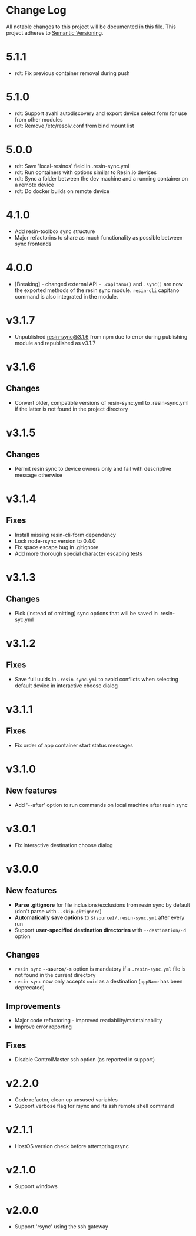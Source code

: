 # Change Log

All notable changes to this project will be documented in this file.
This project adheres to [Semantic Versioning](http://semver.org/).

# 5.1.1

* rdt: Fix previous container removal during push

# 5.1.0

* rdt: Support avahi autodiscovery and export device select form for use from
  other modules
* rdt: Remove /etc/resolv.conf from bind mount list

# 5.0.0

* rdt: Save 'local-resinos' field in .resin-sync.yml
* rdt: Run containers with options similar to Resin.io devices
* rdt: Sync a folder between the dev machine and a running container on a remote device
* rdt: Do docker builds on remote device

# 4.1.0

* Add resin-toolbox sync structure
* Major refactorins to share as much functionality as possible between sync
  frontends

# 4.0.0

* [Breaking] - changed external API - `.capitano()` and `.sync()` are now
  the exported methods of the resin sync module. `resin-cli` capitano command
  is also integrated in the module.

# v3.1.7

* Unpublished resin-sync@3.1.6 from npm due to error during publishing module and republished as v3.1.7

# v3.1.6

## Changes

* Convert older, compatible versions of resin-sync.yml to .resin-sync.yml if the latter is not found in the project directory

# v3.1.5

## Changes

* Permit resin sync to device owners only and fail with descriptive message otherwise

# v3.1.4

## Fixes

* Install missing resin-cli-form dependency
* Lock node-rsync version to 0.4.0
* Fix space escape bug in .gitignore
* Add more thorough special character escaping tests

# v3.1.3

## Changes

* Pick (instead of omitting) sync options that will be saved in .resin-syc.yml

# v3.1.2

## Fixes

* Save full uuids in `.resin-sync.yml` to avoid conflicts when selecting
  default device in interactive choose dialog

# v3.1.1

## Fixes

* Fix order of app container start status messages

# v3.1.0

## New features

* Add '--after' option to run commands on local machine after resin sync

# v3.0.1

* Fix interactive destination choose dialog

# v3.0.0

## New features
  * **Parse .gitignore** for file inclusions/exclusions from resin sync by default (don't parse with `--skip-gitignore`)
  * **Automatically save options** to `${source}/.resin-sync.yml` after every run
  * Support **user-specified destination directories** with `--destination/-d` option

## Changes
  * `resin sync` **`--source/-s`** option is mandatory if a `.resin-sync.yml` file is not found in the current directory
  * `resin sync` now only accepts `uuid` as a destination (`appName` has been deprecated)

## Improvements
  * Major code refactoring - improved readability/maintainability
  * Improve error reporting

## Fixes
  * Disable ControlMaster ssh option (as reported in support)

# v2.2.0

* Code refactor, clean up unsused variables
* Support verbose flag for rsync and its ssh remote shell command

# v2.1.1

* HostOS version check before attempting rsync

# v2.1.0

* Support windows

# v2.0.0

* Support 'rsync' using the ssh gateway
